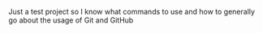 Just a test project so I know what commands to use and how to generally go about the usage of Git and GitHub
